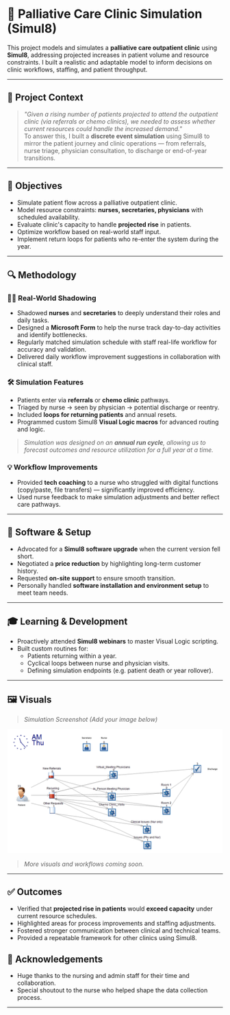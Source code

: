 # 🏥 Palliative Care Clinic Simulation (Simul8)

This project models and simulates a **palliative care outpatient clinic** using **Simul8**, addressing projected increases in patient volume and resource constraints. I built a realistic and adaptable model to inform decisions on clinic workflows, staffing, and patient throughput.

---

## 📌 Project Context

> _"Given a rising number of patients projected to attend the outpatient clinic (via referrals or chemo clinics), we needed to assess whether current resources could handle the increased demand."_  
To answer this, I built a **discrete event simulation** using Simul8 to mirror the patient journey and clinic operations — from referrals, nurse triage, physician consultation, to discharge or end-of-year transitions.

---

## 🎯 Objectives

- Simulate patient flow across a palliative outpatient clinic.
- Model resource constraints: **nurses, secretaries, physicians** with scheduled availability.
- Evaluate clinic's capacity to handle **projected rise** in patients.
- Optimize workflow based on real-world staff input.
- Implement return loops for patients who re-enter the system during the year.

---

## 🔍 Methodology

### 🧑‍⚕️ Real-World Shadowing

- Shadowed **nurses** and **secretaries** to deeply understand their roles and daily tasks.
- Designed a **Microsoft Form** to help the nurse track day-to-day activities and identify bottlenecks.
- Regularly matched simulation schedule with staff real-life workflow for accuracy and validation.
- Delivered daily workflow improvement suggestions in collaboration with clinical staff.

### 🛠 Simulation Features

- Patients enter via **referrals** or **chemo clinic** pathways.
- Triaged by nurse → seen by physician → potential discharge or reentry.
- Included **loops for returning patients** and annual resets.
- Programmed custom Simul8 **Visual Logic macros** for advanced routing and logic.

> _Simulation was designed on an **annual run cycle**, allowing us to forecast outcomes and resource utilization for a full year at a time._

### 💡 Workflow Improvements

- Provided **tech coaching** to a nurse who struggled with digital functions (copy/paste, file transfers) — significantly improved efficiency.
- Used nurse feedback to make simulation adjustments and better reflect care pathways.

---

## 💬 Software & Setup

- Advocated for a **Simul8 software upgrade** when the current version fell short.
- Negotiated a **price reduction** by highlighting long-term customer history.
- Requested **on-site support** to ensure smooth transition.
- Personally handled **software installation and environment setup** to meet team needs.

---

## 🎓 Learning & Development

- Proactively attended **Simul8 webinars** to master Visual Logic scripting.
- Built custom routines for:
  - Patients returning within a year.
  - Cyclical loops between nurse and physician visits.
  - Defining simulation endpoints (e.g. patient death or year rollover).

---

## 🖼 Visuals

> _Simulation Screenshot (Add your image below)_

![Simulation Screenshot](https://github.com/nili-yay/ProjectHub/blob/main/Modeling-Care-Clinic/Simul8.png)

> _More visuals and workflows coming soon._

---

## ✅ Outcomes

- Verified that **projected rise in patients** would **exceed capacity** under current resource schedules.
- Highlighted areas for process improvements and staffing adjustments.
- Fostered stronger communication between clinical and technical teams.
- Provided a repeatable framework for other clinics using Simul8.

## 🙌 Acknowledgements

- Huge thanks to the nursing and admin staff for their time and collaboration.
- Special shoutout to the nurse who helped shape the data collection process.

---


